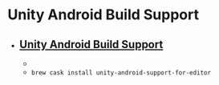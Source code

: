 # Unity Android Build Support
- [Unity Android Build Support](https://unity3d.com/unity/)
  - 
  - 
  - `brew cask install unity-android-support-for-editor`
